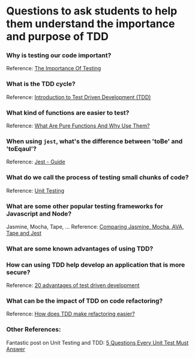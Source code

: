 # Questions to ask students to help them understand the importance and purpose of TDD

### Why is testing our code important?

Reference: [The Importance Of Testing](https://gcdtech.com/blog/the-importance-of-testing/)

### What is the TDD cycle?

Reference: [Introduction to Test Driven Development (TDD)](http://agiledata.org/essays/tdd.html)

### What kind of functions are easier to test?

Reference: [What Are Pure Functions And Why Use Them?](https://medium.com/@jamesjefferyuk/javascript-what-are-pure-functions-4d4d5392d49c)

### When using `jest`, what's the difference between 'toBe' and 'toEqaul'?

Reference: [Jest - Guide](https://jestjs.io/docs/en/using-matchers)

### What do we call the process of testing small chunks of code?

Reference: [Unit Testing](https://en.wikipedia.org/wiki/Unit_testing)

### What are some other popular testing frameworks for Javascript and Node?

Jasmine, Mocha, Tape, ...
Reference: [Comparing Jasmine, Mocha, AVA, Tape and Jest](https://raygun.com/blog/javascript-unit-testing-frameworks)

### What are some known advantages of using TDD?

### How can using TDD help develop an application that is more secure?

Reference: [20 advantages of test driven development](https://apiumhub.com/tech-blog-barcelona/advantages-of-test-driven-development)

### What can be the impact of TDD on code refactoring?

Reference: [How does TDD make refactoring easier?](https://stackoverflow.com/questions/255509/how-does-tdd-make-refactoring-easier)

### Other References:

Fantastic post on Unit Testing and TDD: [5 Questions Every Unit Test Must Answer](https://medium.com/javascript-scene/what-every-unit-test-needs-f6cd34d9836d)
